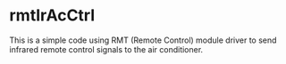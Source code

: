 # rmtIrAcCtrl
This is a simple code using RMT (Remote Control) module driver to send infrared remote control signals to the air conditioner.
